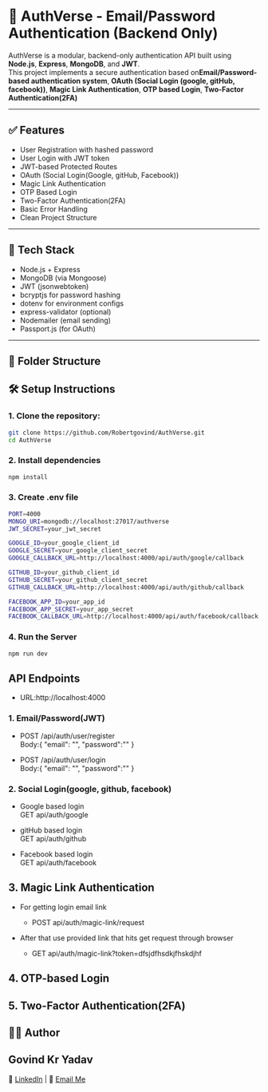 # 🔐 AuthVerse - Email/Password Authentication (Backend Only)

AuthVerse is a modular, backend-only authentication API built using **Node.js**, **Express**, **MongoDB**, and **JWT**.  
This project implements a secure authentication based on**Email/Password-based authentication system**, **OAuth (Social Login (google, gitHub, facebook))**, **Magic Link Authentication**, **OTP based Login**, **Two-Factor Authentication(2FA)**

---

## ✅ Features

- User Registration with hashed password
- User Login with JWT token
- JWT-based Protected Routes
- OAuth (Social Login(Google, gitHub, Facebook))
- Magic Link Authentication
- OTP Based Login
- Two-Factor Authentication(2FA)
- Basic Error Handling
- Clean Project Structure

---

## 🧱 Tech Stack

- Node.js + Express
- MongoDB (via Mongoose)
- JWT (jsonwebtoken)
- bcryptjs for password hashing
- dotenv for environment configs
- express-validator (optional)
- Nodemailer (email sending)
- Passport.js (for OAuth)

---

## 📂 Folder Structure

## 🛠 Setup Instructions

### 1. **Clone the repository:**

```bash
git clone https://github.com/Robertgovind/AuthVerse.git
cd AuthVerse
```

### 2. Install dependencies

```bash
npm install
```

### 3. Create .env file

```bash
PORT=4000
MONGO_URI=mongodb://localhost:27017/authverse
JWT_SECRET=your_jwt_secret

GOOGLE_ID=your_google_client_id
GOOGLE_SECRET=your_google_client_secret
GOOGLE_CALLBACK_URL=http://localhost:4000/api/auth/google/callback

GITHUB_ID=your_github_client_id
GITHUB_SECRET=your_github_client_secret
GITHUB_CALLBACK_URL=http://localhost:4000/api/auth/github/callback

FACEBOOK_APP_ID=your_app_id
FACEBOOK_APP_SECRET=your_app_secret
FACEBOOK_CALLBACK_URL=http://localhost:4000/api/auth/facebook/callback

```

### 4. Run the Server

``` bash
npm run dev

```

## API Endpoints

- URL:http://localhost:4000

### 1. Email/Password(JWT)

- POST /api/auth/user/register  
   Body:{ "email": "", "password":"" }

- POST /api/auth/user/login  
   Body:{ "email": "", "password":"" }

### 2. Social Login(google, github, facebook)

- Google based login  
   GET api/auth/google

- gitHub based login  
   GET api/auth/github

- Facebook based login  
   GET api/auth/facebook

## 3. Magic Link Authentication

- For getting login email link
  - POST api/auth/magic-link/request

- After that use provided link that hits get request through browser
  - GET api/auth/magic-link?token=dfsjdfhsdkjfhskdjhf

## 4. OTP-based Login

## 5. Two-Factor Authentication(2FA)

## 🙋‍♂️ Author

## Govind Kr Yadav

🔗 [LinkedIn](https://www.linkedin.com/in/govind-kr-yadav-715b9426a/)  |  📧 [Email Me](mailto:govind803556@gmail.com)
